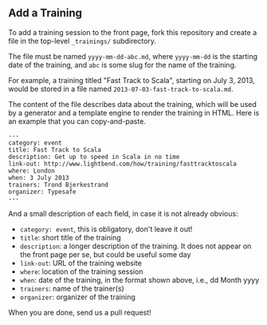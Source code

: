 ## Add a Training

To add a training session to the front page, fork this repository and create a
file in the top-level `_trainings/` subdirectory.

The file must be named `yyyy-mm-dd-abc.md`, where `yyyy-mm-dd` is the starting
date of the training, and `abc` is some slug for the name of the training.

For example, a training titled "Fast Track to Scala", starting on July 3,
2013, would be stored in a file named `2013-07-03-fast-track-to-scala.md`.

The content of the file describes data about the training, which will be used by
a generator and a template engine to render the training in HTML. Here is an
example that you can copy-and-paste.

```
---
category: event
title: Fast Track to Scala
description: Get up to speed in Scala in no time
link-out: http://www.lightbend.com/how/training/fasttracktoscala
where: London
when: 3 July 2013
trainers: Trond Bjerkestrand
organizer: Typesafe
---
```

And a small description of each field, in case it is not already obvious:

*   `category: event`, this is obligatory, don't leave it out!
*   `title`: short title of the training
*   `description`: a longer description of the training. It does not appear on
    the front page per se, but could be useful some day
*   `link-out`: URL of the training website
*   `where`: location of the training session
*   `when`: date of the training, in the format shown above, i.e., dd Month yyyy
*   `trainers`: name of the trainer(s)
*   `organizer`: organizer of the training

When you are done, send us a pull request!
